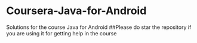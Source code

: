 # Coursera-Java-for-Android
Solutions for the course Java for Android
##Please do star the repository if you are using it for getting help in the course

